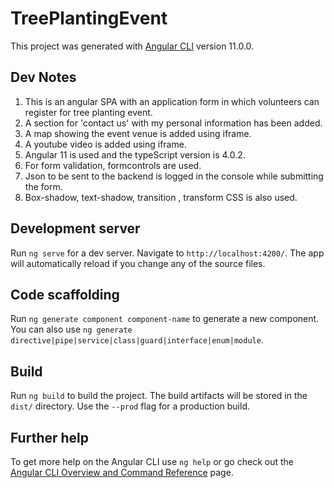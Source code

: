 # TreePlantingEvent

This project was generated with [Angular CLI](https://github.com/angular/angular-cli) version 11.0.0.

## Dev Notes

1. This is an angular SPA with an application form in which volunteers can register for tree planting event.
2. A section for 'contact us' with my personal information has been added.
3. A map showing the event venue is added using iframe.
4. A youtube video is added using iframe.
5. Angular 11 is used and the typeScript version is 4.0.2.
6. For form validation, formcontrols are used.
7. Json to be sent to the backend is logged in the console while submitting the form.
8. Box-shadow, text-shadow, transition , transform CSS is also used.

## Development server

Run `ng serve` for a dev server. Navigate to `http://localhost:4200/`. The app will automatically reload if you change any of the source files.

## Code scaffolding

Run `ng generate component component-name` to generate a new component. You can also use `ng generate directive|pipe|service|class|guard|interface|enum|module`.

## Build

Run `ng build` to build the project. The build artifacts will be stored in the `dist/` directory. Use the `--prod` flag for a production build.

## Further help

To get more help on the Angular CLI use `ng help` or go check out the [Angular CLI Overview and Command Reference](https://angular.io/cli) page.
